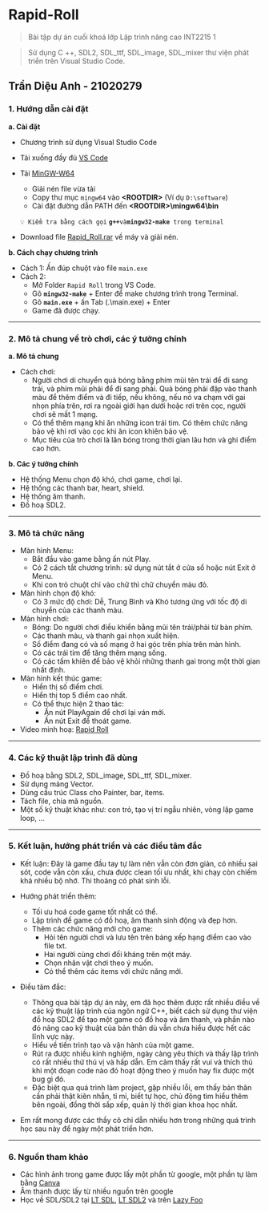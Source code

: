 # Rapid-Roll
> Bài tập dự án cuối khoá lớp Lập trình nâng cao INT2215 1

> Sử dụng C ++, SDL2, SDL_ttf, SDL_image, SDL_mixer thư viện phát triển trên Visual Studio Code.
## Trần Diệu Anh - 21020279

### 1. Hướng dẫn cài đặt
**a. Cài đặt**
  - Chương trình sử dụng Visual Studio Code
  - Tải xuống đầy đủ [VS Code](https://code.visualstudio.com/download)
  - Tải [MinGW-W64](https://sourceforge.net/projects/mingw-w64/files/Toolchains%20targetting%20Win64/Personal%20Builds/mingw-builds/7.3.0/threads-win32/seh/x86_64-7.3.0-release-win32-seh-rt_v5-rev0.7z) 
     * Giải nén file vừa tải			
     * Copy thư mục `mingw64` vào **<ROOTDIR<Rootdir>>** (Ví dụ `D:\software`)
     * Cài đặt đường dẫn PATH đến **<ROOTDIR<Rootdir>>\mingw64\bin**

	`💡 Kiểm tra bằng cách gọi` **`g++`**` và `**`mingw32-make`**` trong terminal`
  - Download file [Rapid_Roll.rar](https://github.com/AnhDieuTran/Rapid_Roll/raw/main/Rapid_Roll.rar) về máy và giải nén.

**b. Cách chạy chương trình**
  * Cách 1: Ấn đúp chuột vào file `main.exe`
  * Cách 2: 
     + Mở Folder `Rapid Roll` trong VS Code.
     + Gõ **`mingw32-make`** + Enter để make chương trình trong Terminal.
     + Gõ **`main.exe`** + ấn Tab (.\main.exe) + Enter
     + Game đã được chạy. 
***
### 2. Mô tả chung về trò chơi, các ý tưởng chính
**a. Mô tả chung**
- Cách chơi: 
	+ Người chơi di chuyển quả bóng bằng phím mũi tên trái để đi sang trái, và phím mũi phải để đi sang phải. Quả bóng phải đập vào thanh màu để thêm điểm và đi tiếp, nếu không, nếu nó va chạm với gai nhọn phía trên, rơi ra ngoài giới hạn dưới hoặc rơi trên cọc, người chơi sẽ mất 1 mạng. 
	+ Có thể thêm mạng khi ăn những icon trái tim. Có thêm chức năng bảo vệ khi rơi vào cọc khi ăn icon khiên bảo vệ.
	+ Mục tiêu của trò chơi là lăn bóng trong thời gian lâu hơn và ghi điểm cao hơn.
	
**b. Các ý tưởng chính**
* Hệ thống Menu chọn độ khó, chơi game, chơi lại.
* Hệ thống các thanh bar, heart, shield.
* Hệ thống âm thanh.
* Đồ hoạ SDL2.
***
### 3. Mô tả chức năng
* Màn hình Menu:
	* Bắt đầu vào game bằng ấn nút Play.
	* Có 2 cách tắt chương trình: sử dụng nút tắt ở cửa sổ hoặc nút Exit ở Menu.
	* Khi con trỏ chuột chỉ vào chữ thì chữ chuyển màu đỏ.
* Màn hình chọn độ khó:
	* Có 3 mức độ chơi: Dễ, Trung Bình và Khó tương ứng với tốc độ di chuyển của các thanh màu.
* Màn hình chơi:
	* Bóng: Do người chơi điều khiển bằng mũi tên trái/phải từ bàn phím.
	* Các thanh màu, và thanh gai nhọn xuất hiện.
	* Số điểm đang có và số mạng ở hai góc trên phía trên màn hình.
	* Có các trái tim để tăng thêm mạng sống.
	* Có các tấm khiên để bảo vệ khỏi những thanh gai trong một thời gian nhất định.
* Màn hình kết thúc game:
	* Hiển thị số điểm chơi. 
	* Hiển thị top 5 điểm cao nhất.
	* Có thể thực hiện 2 thao tác:
		* Ấn nút PlayAgain để chơi lại ván mới.
		* Ấn nút Exit để thoát game.
* Video minh hoạ: [Rapid Roll]()
***
### 4. Các kỹ thuật lập trình đã dùng
  * Đồ hoạ bằng SDL2, SDL_image, SDL_ttf, SDL_mixer.
  * Sử dụng mảng Vector. 
  * Dùng cấu trúc Class cho Painter, bar, items.
  * Tách file, chia mã nguồn.
  * Một số kỹ thuật khác như: con trỏ, tạo vị trí ngẫu nhiên, vòng lặp game loop, ...  
***
### 5. Kết luận, hướng phát triển và các điều tâm đắc
  * Kết luận: Đây là game đầu tay tự làm nên vẫn còn đơn giản, có nhiều sai sót, code vẫn còn xấu, chưa được clean tối ưu nhất, khi chạy còn chiếm khá nhiều bộ nhớ. Thi thoảng có phát sinh lỗi.
  * Hướng phát triển thêm: 
	* Tối ưu hoá code game tốt nhất có thể.
	* Lập trình để game có đồ hoạ, âm thanh sinh động và đẹp hơn. 
	* Thêm các chức năng mới cho game: 
		* Hỏi tên người chơi và lưu tên trên bảng xếp hạng điểm cao vào file txt.
		* Hai người cùng chơi đối kháng trên một máy.
		* Chọn nhân vật chơi theo ý muốn.
		* Có thể thêm các items với chức năng mới.
  * Điều tâm đắc: 
	* Thông qua bài tập dự án này, em đã học thêm được rất nhiều điều về các kỹ thuật lập trình của ngôn ngữ C++, biết cách sử dụng thư viện đồ hoạ SDL2 để tạo một game có đồ hoạ và âm thanh, và phần nào đó nâng cao kỹ thuật của bản thân dù vẫn chưa hiểu được hết các lĩnh vực này.
	* Hiểu về tiến trình tạo và vận hành của một game.
	* Rút ra được nhiều kinh nghiệm, ngày càng yêu thích và thấy lập trình có rất nhiều thứ thú vị và hấp dẫn. Em cảm thấy rất vui và thích thú khi một đoạn code nào đó hoạt động theo ý muốn hay fix được một bug gì đó.
	* Đặc biệt qua quá trình làm project, gặp nhiều lỗi, em thấy bản thân cần phải thật kiên nhẫn, tỉ mỉ, biết tự học, chủ động tìm hiểu thêm bên ngoài, đồng thời sắp xếp, quản lý thời gian khoa học nhất. 
	
  * Em rất mong được các thầy cô chỉ dẫn nhiều hơn trong những quá trình học sau này để ngày một phát triển hơn.
***
### 6. Nguồn tham khảo
* Các hình ảnh trong game được lấy một phần từ google, một phần tự làm bằng [Canva](https://www.canva.com/)
* Âm thanh được lấy từ nhiều nguồn trên google
* Học về SDL/SDL2 tại [LT SDL](https://phattrienphanmem123az.com/lap-trinh-game-cpp), [LT SDL2](https://phattrienphanmem123az.com/lap-trinh-game-c-p2) và trên [Lazy Foo](https://lazyfoo.net/tutorials/SDL/index.php)
